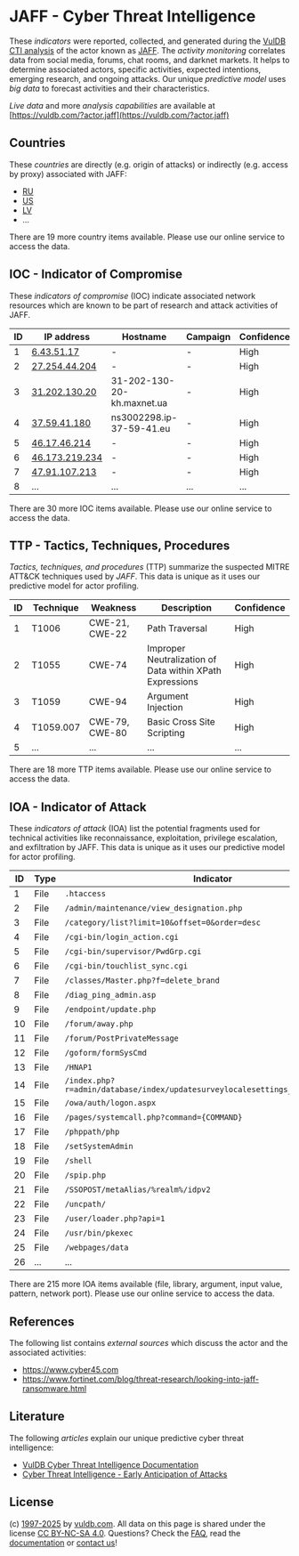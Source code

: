 # JAFF - Cyber Threat Intelligence

These _indicators_ were reported, collected, and generated during the [VulDB CTI analysis](https://vuldb.com/?kb.cti) of the actor known as [JAFF](https://vuldb.com/?actor.jaff). The _activity monitoring_ correlates data from social media, forums, chat rooms, and darknet markets. It helps to determine associated actors, specific activities, expected intentions, emerging research, and ongoing attacks. Our unique _predictive model_ uses _big data_ to forecast activities and their characteristics.

_Live data_ and more _analysis capabilities_ are available at [https://vuldb.com/?actor.jaff](https://vuldb.com/?actor.jaff)

## Countries

These _countries_ are directly (e.g. origin of attacks) or indirectly (e.g. access by proxy) associated with JAFF:

* [RU](https://vuldb.com/?country.ru)
* [US](https://vuldb.com/?country.us)
* [LV](https://vuldb.com/?country.lv)
* ...

There are 19 more country items available. Please use our online service to access the data.

## IOC - Indicator of Compromise

These _indicators of compromise_ (IOC) indicate associated network resources which are known to be part of research and attack activities of JAFF.

ID | IP address | Hostname | Campaign | Confidence
-- | ---------- | -------- | -------- | ----------
1 | [6.43.51.17](https://vuldb.com/?ip.6.43.51.17) | - | - | High
2 | [27.254.44.204](https://vuldb.com/?ip.27.254.44.204) | - | - | High
3 | [31.202.130.20](https://vuldb.com/?ip.31.202.130.20) | 31-202-130-20-kh.maxnet.ua | - | High
4 | [37.59.41.180](https://vuldb.com/?ip.37.59.41.180) | ns3002298.ip-37-59-41.eu | - | High
5 | [46.17.46.214](https://vuldb.com/?ip.46.17.46.214) | - | - | High
6 | [46.173.219.234](https://vuldb.com/?ip.46.173.219.234) | - | - | High
7 | [47.91.107.213](https://vuldb.com/?ip.47.91.107.213) | - | - | High
8 | ... | ... | ... | ...

There are 30 more IOC items available. Please use our online service to access the data.

## TTP - Tactics, Techniques, Procedures

_Tactics, techniques, and procedures_ (TTP) summarize the suspected MITRE ATT&CK techniques used by _JAFF_. This data is unique as it uses our predictive model for actor profiling.

ID | Technique | Weakness | Description | Confidence
-- | --------- | -------- | ----------- | ----------
1 | T1006 | CWE-21, CWE-22 | Path Traversal | High
2 | T1055 | CWE-74 | Improper Neutralization of Data within XPath Expressions | High
3 | T1059 | CWE-94 | Argument Injection | High
4 | T1059.007 | CWE-79, CWE-80 | Basic Cross Site Scripting | High
5 | ... | ... | ... | ...

There are 18 more TTP items available. Please use our online service to access the data.

## IOA - Indicator of Attack

These _indicators of attack_ (IOA) list the potential fragments used for technical activities like reconnaissance, exploitation, privilege escalation, and exfiltration by JAFF. This data is unique as it uses our predictive model for actor profiling.

ID | Type | Indicator | Confidence
-- | ---- | --------- | ----------
1 | File | `.htaccess` | Medium
2 | File | `/admin/maintenance/view_designation.php` | High
3 | File | `/category/list?limit=10&offset=0&order=desc` | High
4 | File | `/cgi-bin/login_action.cgi` | High
5 | File | `/cgi-bin/supervisor/PwdGrp.cgi` | High
6 | File | `/cgi-bin/touchlist_sync.cgi` | High
7 | File | `/classes/Master.php?f=delete_brand` | High
8 | File | `/diag_ping_admin.asp` | High
9 | File | `/endpoint/update.php` | High
10 | File | `/forum/away.php` | High
11 | File | `/forum/PostPrivateMessage` | High
12 | File | `/goform/formSysCmd` | High
13 | File | `/HNAP1` | Low
14 | File | `/index.php?r=admin/database/index/updatesurveylocalesettings_generalsettings` | High
15 | File | `/owa/auth/logon.aspx` | High
16 | File | `/pages/systemcall.php?command={COMMAND}` | High
17 | File | `/phppath/php` | Medium
18 | File | `/setSystemAdmin` | High
19 | File | `/shell` | Low
20 | File | `/spip.php` | Medium
21 | File | `/SSOPOST/metaAlias/%realm%/idpv2` | High
22 | File | `/uncpath/` | Medium
23 | File | `/user/loader.php?api=1` | High
24 | File | `/usr/bin/pkexec` | High
25 | File | `/webpages/data` | High
26 | ... | ... | ...

There are 215 more IOA items available (file, library, argument, input value, pattern, network port). Please use our online service to access the data.

## References

The following list contains _external sources_ which discuss the actor and the associated activities:

* https://www.cyber45.com
* https://www.fortinet.com/blog/threat-research/looking-into-jaff-ransomware.html

## Literature

The following _articles_ explain our unique predictive cyber threat intelligence:

* [VulDB Cyber Threat Intelligence Documentation](https://vuldb.com/?kb.cti)
* [Cyber Threat Intelligence - Early Anticipation of Attacks](https://www.scip.ch/en/?labs.20201022)

## License

(c) [1997-2025](https://vuldb.com/?kb.changelog) by [vuldb.com](https://vuldb.com/?kb.about). All data on this page is shared under the license [CC BY-NC-SA 4.0](https://creativecommons.org/licenses/by-nc-sa/4.0/). Questions? Check the [FAQ](https://vuldb.com/?kb.faq), read the [documentation](https://vuldb.com/?kb) or [contact us](https://vuldb.com/?contact)!

